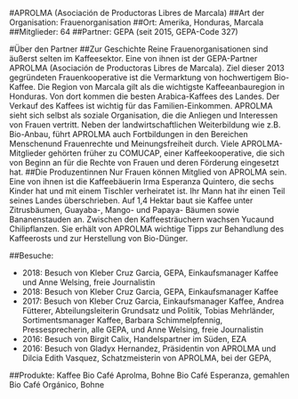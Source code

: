 #APROLMA (Asociación de Productoras Libres de Marcala)
##Art der Organisation:
Frauenorganisation
##Ort:
Amerika, Honduras, Marcala
##Mitglieder:
64
##Partner:
GEPA (seit 2015, GEPA-Code 327)

#Über den Partner
##Zur Geschichte
Reine Frauenorganisationen sind äußerst selten im Kaffeesektor. Eine von ihnen ist
der GEPA-Partner APROLMA (Asociación de Productoras Libres de Marcala). Ziel
dieser 2013 gegründeten Frauenkooperative ist die Vermarktung von
hochwertigem Bio-Kaffee. Die Region von Marcala gilt als die wichtigste
Kaffeeanbauregion in Honduras. Von dort kommen die besten Arabica-Kaffees des
Landes. Der Verkauf des Kaffees ist wichtig für das Familien-Einkommen.
APROLMA sieht sich selbst als soziale Organisation, die die Anliegen und
Interessen von Frauen vertritt. Neben der landwirtschaftlichen Weiterbildung wie
z.B. Bio-Anbau, führt APROLMA auch Fortbildungen in den Bereichen Menschenund
Frauenrechte und Meinungsfreiheit durch. Viele APROLMA-Mitglieder
gehörten früher zu COMUCAP, einer Kaffeekooperative, die sich von Beginn an für
die Rechte von Frauen und deren Förderung eingesetzt hat.
##Die Produzentinnen
Nur Frauen können Mitglied von APROLMA sein. Eine von ihnen ist die
Kaffeebäuerin Irma Esperanza Quintero, die sechs Kinder hat und mit einem
Tischler verheiratet ist. Ihr Mann hat ihr einen Teil seines Landes überschrieben.
Auf 1,4 Hektar baut sie Kaffee unter Zitrusbäumen, Guayaba-, Mango- und Papaya-
Bäumen sowie Bananenstauden an. Zwischen den Kaffeesträuchern wachsen Yucaund
Chilipflanzen. Sie erhält von APROLMA wichtige Tipps zur Behandlung des
Kaffeerosts und zur Herstellung von Bio-Dünger.

##Besuche:
- 2018: Besuch von Kleber Cruz Garcia, GEPA, Einkaufsmanager Kaffee und Anne Welsing, freie Journalistin
- 2018: Besuch von Kleber Cruz Garcia, GEPA, Einkaufsmanager Kaffee
- 2017: Besuch von Kleber Cruz Garcia, Einkaufsmanager Kaffee, Andrea Fütterer, Abteilungsleiterin Grundsatz und Politik, Tobias Mehrländer, Sortimentsmanager
Kaffee, Barbara Schimmelpfennig, Pressesprecherin, alle GEPA, und Anne Welsing, freie Journalistin
- 2016: Besuch von Birgit Calix, Handelspartner im Süden, EZA
- 2016: Besuch von Gladyx Hernandez, Präsidentin von APROLMA und Dilcia Edith Vasquez, Schatzmeisterin von APROLMA, bei der
GEPA, 

##Produkte: Kaffee
Bio Café
Aprolma,
Bohne
Bio Café
Esperanza,
gemahlen
Bio Café
Orgánico,
Bohne
